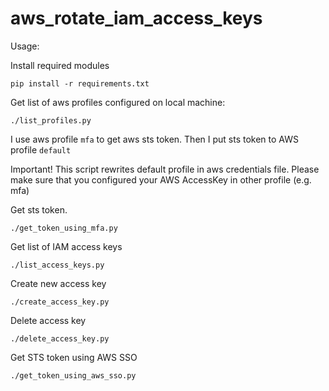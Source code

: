 # aws_rotate_iam_access_keys

Usage:

Install required modules
```
pip install -r requirements.txt
```

Get list of aws profiles configured on local machine:
```
./list_profiles.py
```

I use aws profile `mfa` to get aws sts token. Then I put sts token to AWS profile `default`

Important! This script rewrites default profile in aws credentials file. Please make sure that you configured your AWS AccessKey in other profile (e.g. mfa)

Get sts token.
```
./get_token_using_mfa.py
```

Get list of IAM access keys
```
./list_access_keys.py
```

Create new access key
```
./create_access_key.py
```

Delete access key
```
./delete_access_key.py
```

Get STS token using AWS SSO
```
./get_token_using_aws_sso.py
```
